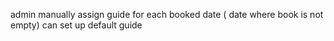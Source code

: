 
admin manually assign guide for each booked date ( date where book is not empty)
can set up default guide
